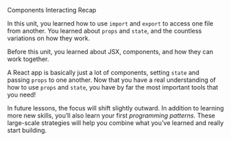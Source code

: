 Components Interacting Recap

In this unit, you learned how to use `import` and `export` to access one file from another. You learned about `props` and `state`, and the countless variations on how they work.

Before this unit, you learned about JSX, components, and how they can work together.

A React app is basically just a lot of components, setting `state` and passing `props` to one another. Now that you have a real understanding of how to use `props` and `state`, you have by far the most important tools that you need!

In future lessons, the focus will shift slightly outward. In addition to learning more new skills, you’ll also learn your first _programming patterns._ These large-scale strategies will help you combine what you’ve learned and really start building.